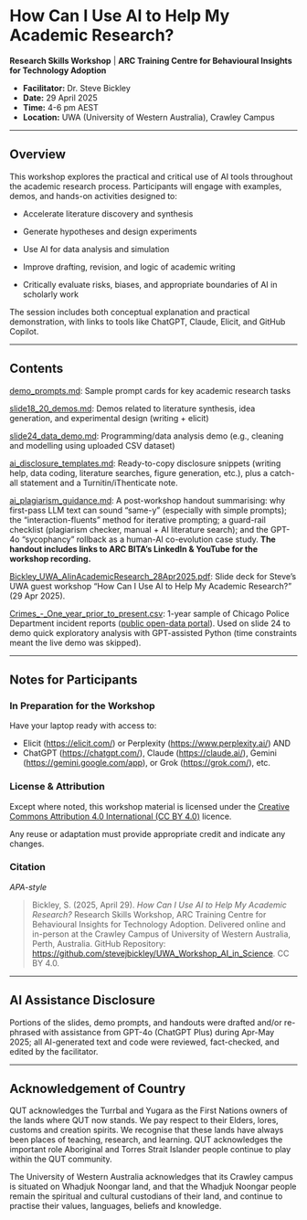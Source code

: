 
# How Can I Use AI to Help My Academic Research?
**Research Skills Workshop** | **ARC Training Centre for Behavioural Insights for Technology Adoption**


* **Facilitator:** Dr. Steve Bickley
* **Date:** 29 April 2025
* **Time:** 4-6 pm AEST
* **Location:** UWA (University of Western Australia), Crawley Campus

---

## Overview

This workshop explores the practical and critical use of AI tools throughout the academic research process. Participants will engage with examples, demos, and hands-on activities designed to:

* Accelerate literature discovery and synthesis

* Generate hypotheses and design experiments

* Use AI for data analysis and simulation

* Improve drafting, revision, and logic of academic writing

* Critically evaluate risks, biases, and appropriate boundaries of AI in scholarly work

The session includes both conceptual explanation and practical demonstration, with links to tools like ChatGPT, Claude, Elicit, and GitHub Copilot.

---

## Contents

[demo_prompts.md](./demo_prompts.md): Sample prompt cards for key academic research tasks

[slide18_20_demos.md](./slide18_20_demos.md): Demos related to literature synthesis, idea generation, and experimental design (writing + elicit)

[slide24_data_demo.md](./slide24_data_demo.md): Programming/data analysis demo (e.g., cleaning and modelling using uploaded CSV dataset)

[ai_disclosure_templates.md](./ai_disclosure_templates.md): Ready-to-copy disclosure snippets (writing help, data coding, literature searches, figure generation, etc.), plus a catch-all statement and a Turnitin/iThenticate note.

[ai_plagiarism_guidance.md](./ai_plagiarism_guidance.md): A post-workshop handout summarising: why first-pass LLM text can sound “same-y” (especially with simple prompts); the “interaction-fluents” method for iterative prompting; a guard-rail checklist (plagiarism checker, manual + AI literature search); and the GPT-4o “sycophancy” rollback as a human-AI co-evolution case study. **The handout includes links to ARC BITA’s LinkedIn & YouTube for the workshop recording.**

[Bickley_UWA_AIinAcademicResearch_28Apr2025.pdf](./Bickley_UWA_AIinAcademicResearch_28Apr2025.pdf): Slide deck for Steve’s UWA guest workshop “How Can I Use AI to Help My Academic Research?” (29 Apr 2025).

[Crimes_-_One_year_prior_to_present.csv](./Crimes_-_One_year_prior_to_present.csv): 1-year sample of Chicago Police Department incident reports ([public open-data portal](./https://catalog.data.gov/dataset/crimes-one-year-prior-to-present)). Used on slide 24 to demo quick exploratory analysis with GPT-assisted Python (time constraints meant the live demo was skipped).

---

## Notes for Participants

### In Preparation for the Workshop

Have your laptop ready with access to: 
* Elicit (https://elicit.com/) or Perplexity (https://www.perplexity.ai/) AND 
* ChatGPT (https://chatgpt.com/), Claude (https://claude.ai/), Gemini (https://gemini.google.com/app), or Grok (https://grok.com/), etc.

### License & Attribution

Except where noted, this workshop material is licensed under the [Creative Commons Attribution 4.0 International (CC BY 4.0)](./https://creativecommons.org/licenses/by/4.0/) licence.

Any reuse or adaptation must provide appropriate credit and indicate any changes.

### Citation

*APA-style*

> Bickley, S. (2025, April 29). *How Can I Use AI to Help My Academic Research?* Research Skills Workshop, ARC Training Centre for Behavioural Insights for Technology Adoption. Delivered online and in-person at the Crawley Campus of University of Western Australia, Perth, Australia. GitHub Repository: <https://github.com/stevejbickley/UWA_Workshop_AI_in_Science>. CC BY 4.0.

---

## AI Assistance Disclosure
Portions of the slides, demo prompts, and handouts were drafted and/or re-phrased with assistance from GPT-4o (ChatGPT Plus) during Apr-May 2025; all AI-generated text and code were reviewed, fact-checked, and edited by the facilitator.

---

## Acknowledgement of Country

QUT acknowledges the Turrbal and Yugara as the First Nations owners of the lands where QUT now stands. We pay respect to their Elders, lores, customs and creation spirits. We recognise that these lands have always been places of teaching, research, and learning. QUT acknowledges the important role Aboriginal and Torres Strait Islander people continue to play within the QUT community.

The University of Western Australia acknowledges that its Crawley campus is situated on Whadjuk Noongar land, and that the Whadjuk Noongar people remain the spiritual and cultural custodians of their land, and continue to practise their values, languages, beliefs and knowledge.